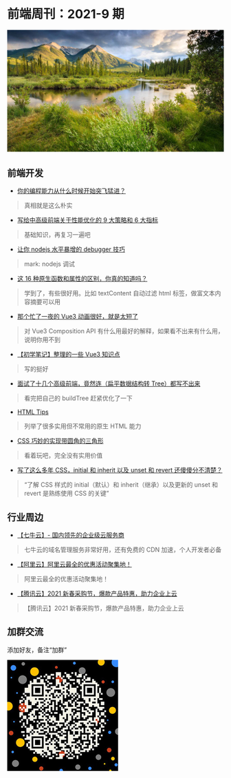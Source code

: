 # 前端周刊：2021-9 期

[![](/img/bing/20210721.png?imageMogr2/thumbnail/960x)](https://cn.bing.com/search?q=朱砂湖)

## 前端开发

- [你的编程能力从什么时候开始突飞猛进？](https://www.zhihu.com/question/356351510/answer/913928066)

> 真相就是这么朴实

- [写给中高级前端关于性能优化的 9 大策略和 6 大指标](https://juejin.cn/post/6981673766178783262#heading-20)

> 基础知识，再复习一遍吧

- [让你 nodejs 水平暴增的 debugger 技巧](https://mp.weixin.qq.com/s/xHHtLrnb-FZeonkX525RVw)

> mark: nodejs 调试

- [这 16 种原生函数和属性的区别，你真的知道吗？](https://juejin.cn/post/6982742095375597575)

> 学到了，有些很好用。比如 textContent 自动过滤 html 标签，做富文本内容摘要可以用

- [那个忙了一夜的 Vue3 动画很好，就是太短了](https://juejin.cn/post/6891640356543627278)

> 对 Vue3 Composition API 有什么用最好的解释，如果看不出来有什么用，说明你用不到

- [【初学笔记】整理的一些 Vue3 知识点](https://juejin.cn/post/6977004323742220319)

> 写的挺好

- [面试了十几个高级前端，竟然连（扁平数据结构转 Tree）都写不出来](https://juejin.cn/post/6983904373508145189)

> 看完把自己的 buildTree 赶紧优化了一下

- [HTML Tips](https://markodenic.com/html-tips/#header)

> 列举了很多实用但不常用的原生 HTML 能力

- [CSS 巧妙的实现带圆角的三角形](https://www.cnblogs.com/coco1s/p/15009605.html)

> 看着玩吧，完全没有实用价值

- [写了这么多年 CSS，initial 和 inherit 以及 unset 和 revert 还傻傻分不清楚？](https://www.cnblogs.com/coco1s/p/15042881.html)

> “了解 CSS 样式的 initial（默认）和 inherit（继承）以及更新的 unset 和 revert 是熟练使用 CSS 的关键”

## 行业周边

- [【七牛云】- 国内领先的企业级云服务商](https://marketing.qiniu.com/cps/redirect?redirect_id=4&cps_key=1hfwb75ib2jbm)

> 七牛云的域名管理服务非常好用，还有免费的 CDN 加速，个人开发者必备

- [【阿里云】阿里云最全的优惠活动聚集地！](https://www.aliyun.com/activity?source=5176.11533457&userCode=y31qmczl)

> 阿里云最全的优惠活动聚集地！

- [【腾讯云】2021 新春采购节，爆款产品特惠，助力企业上云](https://curl.qcloud.com/6TLg1x6p)

> 【腾讯云】2021 新春采购节，爆款产品特惠，助力企业上云

## 加群交流

添加好友，备注“加群”

![refned_x](/img/a/refined-x.jpg)
